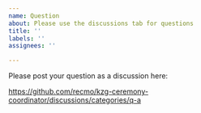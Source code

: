 ```yaml
---
name: Question
about: Please use the discussions tab for questions
title: ''
labels: ''
assignees: ''

---
```


Please post your question as a discussion here:

<https://github.com/recmo/kzg-ceremony-coordinator/discussions/categories/q-a>

<!-- This template is based on https://github.com/tokio-rs/tokio/blob/tokio-1.13.0/.github/ISSUE_TEMPLATE/question.md -->
